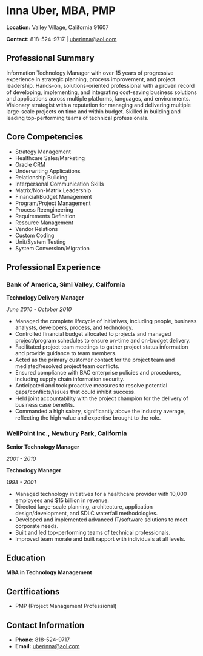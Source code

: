 # Inna Uber, MBA, PMP

**Location:** Valley Village, California 91607

**Contact:** 818-524-9717 | uberinna@aol.com

## Professional Summary

Information Technology Manager with over 15 years of progressive experience in strategic planning, process improvement, and project leadership. Hands-on, solutions-oriented professional with a proven record of developing, implementing, and integrating cost-saving business solutions and applications across multiple platforms, languages, and environments. Visionary strategist with a reputation for managing and delivering multiple large-scale projects on time and within budget. Skilled in building and leading top-performing teams of technical professionals.

## Core Competencies

- Strategy Management
- Healthcare Sales/Marketing
- Oracle CRM
- Underwriting Applications
- Relationship Building
- Interpersonal Communication Skills
- Matrix/Non-Matrix Leadership
- Financial/Budget Management
- Program/Project Management
- Process Reengineering
- Requirements Definition
- Resource Management
- Vendor Relations
- Custom Coding
- Unit/System Testing
- System Conversion/Migration

## Professional Experience

### Bank of America, Simi Valley, California

**Technology Delivery Manager**

*June 2010 - October 2010*

- Managed the complete lifecycle of initiatives, including people, business analysts, developers, process, and technology.
- Controlled financial budget allocated to projects and managed project/program schedules to ensure on-time and on-budget delivery.
- Facilitated project team meetings to gather project status information and provide guidance to team members.
- Acted as the primary customer contact for the project team and mediated/resolved project team conflicts.
- Ensured compliance with BAC enterprise policies and procedures, including supply chain information security.
- Anticipated and took proactive measures to resolve potential gaps/conflicts/issues that could inhibit success.
- Held joint accountability with the project champion for the delivery of business case benefits.
- Commanded a high salary, significantly above the industry average, reflecting the high value and expertise brought to the role.

### WellPoint Inc., Newbury Park, California

**Senior Technology Manager**

*2001 - 2010*

**Technology Manager**

*1998 - 2001*

- Managed technology initiatives for a healthcare provider with 10,000 employees and $15 billion in revenue.
- Directed large-scale planning, architecture, application design/development, and SDLC waterfall methodologies.
- Developed and implemented advanced IT/software solutions to meet corporate needs.
- Built and led top-performing teams of technical professionals.
- Improved team morale and built rapport with individuals at all levels.

## Education

**MBA in Technology Management**

## Certifications

- PMP (Project Management Professional)

## Contact Information

- **Phone:** 818-524-9717
- **Email:** uberinna@aol.com
